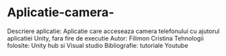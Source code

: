 # Aplicatie-camera-
Descriere aplicatie: Aplicatie care acceseaza camera telefonului cu ajutorul aplicatiei Unity, fara fire de executie 
Autor: Filimon Cristina
Tehnologii folosite: Unity hub si Visual studio 
Bibliografie: tutoriale Youtube
